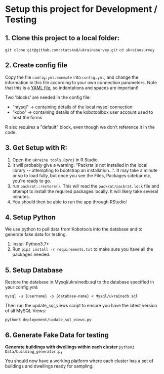 # Setup this project for Development / Testing

## 1. Clone this project to a local folder:

`git clone git@github.com:stats4sd/ukrainesurvey.git`
`cd ukrainesurvey`

## 2. Create config file

Copy the file `config.yml.exemple` into `config.yml`, and change the information in this file according to your own connection parameters. Note that this is a [YAML file](https://learnxinyminutes.com/docs/yaml/), so indentations and spaces are important!

Two 'blocks' are needed in the config file:
 - "mysql" -> containing details of the local mysql connection
 - "kobo" -> containing details of the kobotoolbox user account used to host the forms

R also requires a "default" block, even though we don't reference it in the code.

## 3. Get Setup with R:

1. Open the `ukraine tools.Rproj` in R Studio.
2. It will probably give a warning: "Packrat is not installed in the local library -- attempting to bootstrap an installation...". It may take a minute or so to load fully, but once you see the Files, Packages sidebar etc, you're ready to go.
3. run `packrat::restore()`. This will read the `packrat/packrat.lock` file and attempt to install the required packages locally. It will likely take several minutes.
4. You should then be able to run the app through RStudio!

## 4. Setup Python
We use python to pull data from Kobotools into the database and to generate fake data for testing. 

1. Install Python3.7+
2. Run `pip3 install -r requirements.txt` to make sure you have all the packages needed.

## 5. Setup Database
Restore the database in Mysql/ukrainedb.sql to the database specified in yøur config.yml:

`mysql -u {username} -p {database-name} < Mysql/ukrainedb.sql`

Then run the update_sql_views script to ensure you have the latest version of all MySQL Views:

`python3 deployement/update_sql_views.py`

## 6. Generate Fake Data for testing

**Generate buildings with dwellings within each cluster**
`python3 Data/building_generator.py`


You should now have a working platform where each cluster has a set of buildings and dwellings ready for sampling. 

